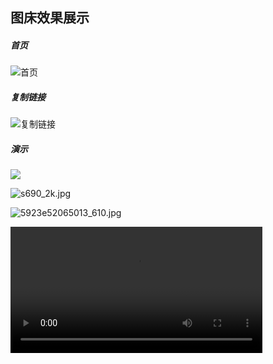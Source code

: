 ## 图床效果展示

##### 首页

![首页](https://im.wegal.eu.org/file/1728140774168_image.png)

##### 复制链接

![复制链接](https://im.wegal.eu.org/file/1728140876035_image.png)

##### 演示

![](https://im.wegal.eu.org/file/1728139922243__24.jpg)

![s690_2k.jpg](https://im.wegal.eu.org/file/1728140113633_s690_2k.jpg)

![5923e52065013_610.jpg](https://im.wegal.eu.org/file/1728138991594_5923e52065013_610.jpg)

<video src="https://im.wegal.eu.org/file/1728141068704_2131268973_1876_6107210510116063225.mp4" alt="2131268973_1876_6107210510116063225.mp4" width=80% />

